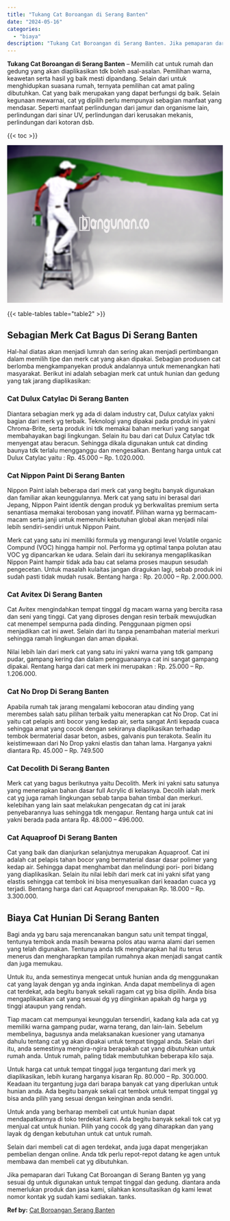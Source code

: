```yaml
---
title: "Tukang Cat Boroangan di Serang Banten"
date: "2024-05-16"
categories: 
  - "biaya"
description: "Tukang Cat Boroangan di Serang Banten. Jika pemaparan dari Tukang Cat Boroangan di Serang Banten yg yang sesuai dg untuk digunakan untuk tempat tinggal dan g..."
---
```


**Tukang Cat Boroangan di Serang Banten** – Memilih cat untuk rumah dan gedung yang akan diaplikasikan tdk boleh asal-asalan. Pemilihan warna, keawetan serta hasil yg baik mesti dipandang. Selain dari untuk menghidupkan suasana rumah, ternyata pemilihan cat amat paling dibutuhkan. Cat yang baik merupakan yang dapat berfungsi dg baik. Selain kegunaan mewarnai, cat yg dipilih perlu mempunyai sebagian manfaat yang mendasar. Seperti manfaat perlindungan dari jamur dan organisme lain, perlindungan dari sinar UV, perlindungan dari kerusakan mekanis, perlindungan dari kotoran dsb.

{{< toc >}}

![Tukang Cat Boroangan di Serang Banten](/images/jasa-cat-murah15.png)

{{< table-tables table="table2" >}}

## Sebagian Merk Cat Bagus Di Serang Banten

Hal-hal diatas akan menjadi lumrah dan sering akan menjadi pertimbangan dalam memilih tipe dan merk cat yang akan dipakai. Sebagian produsen cat berlomba mengkampanyekan produk andalannya untuk memenangkan hati masyarakat. Berikut ini adalah sebagian merk cat untuk hunian dan gedung yang tak jarang diaplikasikan:

### Cat Dulux Catylac Di Serang Banten

Diantara sebagian merk yg ada di dalam industry cat, Dulux catylax yakni bagian dari merk yg terbaik. Teknologi yang dipakai pada produk ini yakni Chroma-Brite, serta produk ini tdk memakai bahan merkuri yang sangat membahayakan bagi lingkungan. Selain itu bau dari cat Dulux Catylac tdk menyengat atau beracun. Sehingga dikala digunakan untuk cat dinding baunya tdk terlalu mengganggu dan mengesalkan. Bentang harga untuk cat Dulux Catylac yaitu : Rp. 45.000 – Rp. 1.020.000.

### Cat Nippon Paint Di Serang Banten

Nippon Paint ialah beberapa dari merk cat yang begitu banyak digunakan dan familiar akan keunggulannya. Merk cat yang satu ini berasal dari Jepang, Nippon Paint identik dengan produk yg berkwalitas premium serta senantiasa memakai terobosan yang inovatif. Pilihan warna yg bermacam-macam serta janji untuk memenuhi kebutuhan global akan menjadi nilai lebih sendiri-sendiri untuk Nippon Paint.

Merk cat yang satu ini memiliki formula yg mengurangi level Volatile organic Compund (VOC) hingga hampir nol. Performa yg optimal tanpa polutan atau VOC yg dipancarkan ke udara. Selain dari itu sekiranya mengaplikasikan Nippon Paint hampir tidak ada bau cat selama proses maupun sesudah pengecetan. Untuk masalah kulaitas jangan diragukan lagi, sebab produk ini sudah pasti tidak mudah rusak. Bentang harga : Rp. 20.000 – Rp. 2.000.000.

### Cat Avitex Di Serang Banten

Cat Avitex mengindahkan tempat tinggal dg macam warna yang bercita rasa dan seni yang tinggi. Cat yang diproses dengan resin terbaik mewujudkan cat menempel sempurna pada dinding. Penggunaan pigmen opsi menjadikan cat ini awet. Selain dari itu tanpa penambahan material merkuri sehingga ramah lingkungan dan aman dipakai.

Nilai lebih lain dari merk cat yang satu ini yakni warna yang tdk gampang pudar, gampang kering dan dalam pengguanaanya cat ini sangat gampang dipakai. Rentang harga dari cat merk ini merupakan : Rp. 25.000 – Rp. 1.206.000.

### Cat No Drop Di Serang Banten

Apabila rumah tak jarang mengalami kebocoran atau dinding yang merembes salah satu pilihan terbaik yaitu menerapkan cat No Drop. Cat ini yaitu cat pelapis anti bocor yang kedap air, serta sangat Anti kepada cuaca sehingga amat yang cocok dengan sekiranya diaplikasikan terhadap tembok bermaterial dasar beton, asbes, galvanis pun terakota. Sealin itu keistimewaan dari No Drop yakni elastis dan tahan lama. Harganya yakni diantara Rp. 45.000 – Rp. 749.500

### Cat Decolith Di Serang Banten

Merk cat yang bagus berikutnya yaitu Decolith. Merk ini yakni satu satunya yang menerapkan bahan dasar full Acrylic di kelasnya. Decolih ialah merk cat yg juga ramah lingkungan sebab tanpa bahan timbal dan merkuri. kelebihan yang lain saat melakukan pengecatan dg cat ini jarak penyebarannya luas sehingga tdk mengapur. Rentang harga untuk cat ini yakni berada pada antara Rp. 48.000 – 496.000.

### Cat Aquaproof Di Serang Banten

Cat yang baik dan dianjurkan selanjutnya merupakan Aquaproof. Cat ini adalah cat pelapis tahan bocor yang bermaterial dasar dasar polimer yang kedap air. Sehingga dapat menghambat dan melindungi pori- pori bidang yang diaplikasikan. Selain itu nilai lebih dari merk cat ini yakni sifat yang elastis sehingga cat tembok ini bisa menyesuaikan dari keaadan cuaca yg terjadi. Bentang harga dari cat Aquaproof merupakan Rp. 18.000 – Rp. 3.300.000.

## Biaya Cat Hunian Di Serang Banten

Bagi anda yg baru saja merencanakan bangun satu unit tempat tinggal, tentunya tembok anda masih bewarna polos atau warna alami dari semen yang telah digunakan. Tentunya anda tdk mengharapkan hal itu terus menerus dan mengharapkan tampilan rumahnya akan menjadi sangat cantik dan juga memukau.

Untuk itu, anda semestinya mengecat untuk hunian anda dg menggunakan cat yang layak dengan yg anda inginkan. Anda dapat membelinya di agen cat terdekat, ada begitu banyak sekali ragam cat yg bisa dipilih. Anda bisa mengaplikasikan cat yang sesuai dg yg diinginkan apakah dg harga yg tinggi ataupun yang rendah.

Tiap macam cat mempunyai keunggulan tersendiri, kadang kala ada cat yg memiliki warna gampang pudar, warna terang, dan lain-lain. Sebelum membelinya, bagusnya anda melaksanakan kuesioner yang utamanya dahulu tentang cat yg akan dipakai untuk tempat tinggal anda. Selain dari itu, anda semestinya mengira-ngira berapakah cat yang dibutuhkan untuk rumah anda. Untuk rumah, paling tidak membutuhkan beberapa kilo saja.

Untuk harga cat untuk tempat tinggal juga tergantung dari merk yg diaplikasikan, lebih kurang harganya kisaran Rp. 80.000 – Rp. 300.000. Keadaan itu tergantung juga dari barapa banyak cat yang diperlukan untuk hunian anda. Ada begitu banyak sekali cat tembok untuk tempat tinggal yg bisa anda pilih yang sesuai dengan keinginan anda sendiri.

Untuk anda yang berharap membeli cat untuk hunian dapat mendapatkannya di toko terdekat kami. Ada begitu banyak sekali tok cat yg menjual cat untuk hunian. Pilih yang cocok dg yang diharapkan dan yang layak dg dengan kebutuhan untuk cat untuk rumah.

Selain dari membeli cat di agen terdekat, anda juga dapat mengerjakan pembelian dengan online. Anda tdk perlu repot-repot datang ke agen untuk membawa dan membeli cat yg dibutuhkan.

Jika pemaparan dari Tukang Cat Boroangan di Serang Banten yg yang sesuai dg untuk digunakan untuk tempat tinggal dan gedung. diantara anda memerlukan produk dan jasa kami, silahkan konsultasikan dg kami lewat nomor kontak yg sudah kami sediakan. tanks.

**Ref by:** [Cat Boroangan Serang Banten](https://id.wikipedia.org/wiki/Cat)
